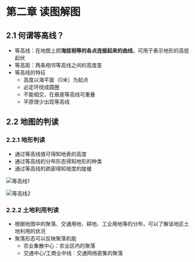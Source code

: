# 第二章 读图解图

## 2.1 何谓等高线？

- 等高线：在地图上把**海拔相等的各点连接起来的曲线**，可用于表示地形的高低起伏
- 等高距：两条相邻等高线之间的高度差
- 等高线的特征
  - 高度以海平面（0米）为起点
  - 必定环绕成圆圈
  - 不能相交，在悬崖等高线可重叠
  - 平原很少出现等高线

## 2.2 地图的判读

### 2.2.1 地形判读

- 通过等高线值可得知地表的高度
- 通过等高线的分布形态得知地形的种类
- 通过等高线的疏密得知坡度的陡缓

![等高线1](https://i.ibb.co/m06NrjT/1.png)

![等高线2](https://i.ibb.co/mJh9c1R/2.png)

### 2.2.2 土地利用判读

- 根据地图中的聚落、交通用地、耕地、工业用地等的分布，可以了解该地区土地利用的状况
- 聚落形态可以反映聚落机能
  - 农业集散中心：农业区内的聚落
  - 交通中心/工商业中线：交通网络密集的聚落